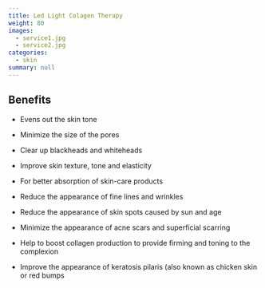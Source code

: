 ```yaml
---
title: Led Light Colagen Therapy
weight: 80
images:
  - service1.jpg
  - service2.jpg
categories:
  - skin
summary: null
---
```

## Benefits

* Evens out the skin tone

* Minimize the size of the pores

* Clear up blackheads and whiteheads

* Improve skin texture, tone and elasticity

* For better absorption of skin-care products

* Reduce the appearance of fine lines and wrinkles

* Reduce the appearance of skin spots caused by sun and age

* Minimize the appearance of acne scars and superficial scarring

* Help to boost collagen production to provide firming and toning to the complexion

* Improve the appearance of keratosis pilaris (also known as chicken skin or red bumps
